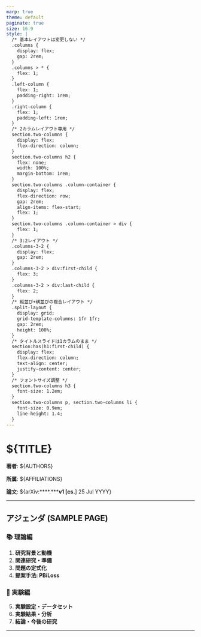 ```yaml
---
marp: true
theme: default
paginate: true
size: 16:9
style: |
  /* 基本レイアウトは変更しない */
  .columns {
    display: flex;
    gap: 2rem;
  }
  .columns > * {
    flex: 1;
  }
  .left-column {
    flex: 1;
    padding-right: 1rem;
  }
  .right-column {
    flex: 1;
    padding-left: 1rem;
  }
  /* 2カラムレイアウト専用 */
  section.two-columns {
    display: flex;
    flex-direction: column;
  }
  section.two-columns h2 {
    flex: none;
    width: 100%;
    margin-bottom: 1rem;
  }
  section.two-columns .column-container {
    display: flex;
    flex-direction: row;
    gap: 2rem;
    align-items: flex-start;
    flex: 1;
  }
  section.two-columns .column-container > div {
    flex: 1;
  }
  /* 3:2レイアウト */
  .columns-3-2 {
    display: flex;
    gap: 2rem;
  }
  .columns-3-2 > div:first-child {
    flex: 3;
  }
  .columns-3-2 > div:last-child {
    flex: 2;
  }
  /* 縦並び+横並びの複合レイアウト */
  .split-layout {
    display: grid;
    grid-template-columns: 1fr 1fr;
    gap: 2rem;
    height: 100%;
  }
  /* タイトルスライドは1カラムのまま */
  section:has(h1:first-child) {
    display: flex;
    flex-direction: column;
    text-align: center;
    justify-content: center;
  }
  /* フォントサイズ調整 */
  section.two-columns h3 {
    font-size: 1.2em;
  }
  section.two-columns p, section.two-columns li {
    font-size: 0.9em;
    line-height: 1.4;
  }
---
```


# ${TITLE}

**著者**: ${AUTHORS}

**所属**: ${AFFILIATIONS}

**論文**: ${arXiv:****.*****v1 [cs.**] 25 Jul YYYY}

---

<!-- _class: two-columns -->

## アジェンダ (SAMPLE PAGE)

<div class="column-container">

<div>

### 📚 理論編
1. **研究背景と動機**
2. **関連研究・準備** 
3. **問題の定式化**
4. **提案手法: PBiLoss**

</div>

<div>

### 🧪 実験編
5. **実験設定・データセット**
6. **実験結果・分析**
7. **結論・今後の研究**

</div>

</div>

---
